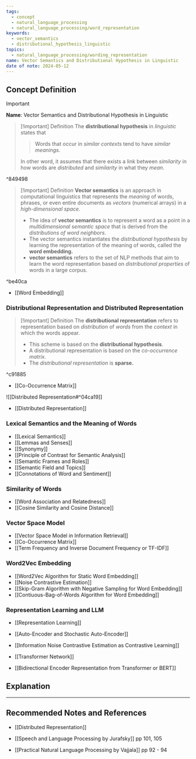 ```yaml
---
tags:
  - concept
  - natural_language_processing
  - natural_language_processing/word_representation
keywords:
  - vector_semantics
  - distributional_hypothesis_linguistic
topics:
  - natural_language_processing/wording_representation
name: Vector Semantics and Distributional Hypothesis in Linguistic
date of note: 2024-05-12
---
```


## Concept Definition

>[!important]
>**Name**: Vector Semantics and Distributional Hypothesis in Linguistic

>[!important] Definition
>The **distributional hypothesis** in *linguistic* states that
>> Words that occur in *similar contexts* tend to have *similar meanings*. 
>
>In other word, it assumes that there exists a link between *similarity* in how words are *distributed* and *similarity*  in what they *mean*.

^849498

>[!important] Definition
>**Vector semantics** is an approach in computational linguistics that represents the *meaning* of words, phrases, or even entire documents as *vectors* (numerical arrays) in a *high-dimensional space*.
>
>- The idea of **vector semantics** is to represent a word as a point in a *multidimensional semantic space* that is derived from the *distributions of  word neighbors*.
>- The vector semantics instantiates the *distributional hypothesis* by learning the representation of the meaning of words, called the **word embedding.**
>- **vector semantics** refers to the set of NLP methods that aim to learn the word representation based on *distributional properties* of words in a large corpus.

^be40ca

- [[Word Embedding]]

### Distributional Representation and Distributed Representation


>[!important] Definition
>The **distributional representation** refers to representation based on *distribution* of *words* from the *context* in which the words appear.
>- This scheme is based on the **distributional hypothesis**.
>- A distributional representation is based on the *co-occurrence matrix.*
>- The *distributional representation* is **sparse.**

^c91885

- [[Co-Occurrence Matrix]]

![[Distributed Representation#^04ca19]]

- [[Distributed Representation]]

### Lexical Semantics and the Meaning of Words

- [[Lexical Semantics]]
- [[Lemmas and Senses]]
- [[Synonymy]]
- [[Principle of Contrast for Semantic Analysis]]
- [[Semantic Frames and Roles]]
- [[Semantic Field and Topics]]
- [[Connotations of Word and Sentiment]]

### Similarity of Words

- [[Word Association and Relatedness]]
- [[Cosine Similarity and Cosine Distance]]

### Vector Space Model

- [[Vector Space Model in Information Retrieval]]
- [[Co-Occurrence Matrix]]
- [[Term Frequency and Inverse Document Frequency or TF-IDF]]

### Word2Vec Embedding

- [[Word2Vec Algorithm for Static Word Embedding]]
- [[Noise Contrastive Estimation]]
- [[Skip-Gram Algorithm with Negative Sampling for Word Embedding]]
- [[Contiuous-Bag-of-Words Algorithm for Word Embedding]]

### Representation Learning and LLM

- [[Representation Learning]]

- [[Auto-Encoder and Stochastic Auto-Encoder]]
- [[Information Noise Contrastive Estimation as Contrastive Learning]]
- [[Transformer Network]]
- [[Bidirectional Encoder Representation from Transformer or BERT]]



## Explanation





-----------
##  Recommended Notes and References


- [[Distributed Representation]]

- [[Speech and Language Processing by Jurafsky]] pp 101, 105
- [[Practical Natural Language Processing by Vajjala]] pp 92 - 94